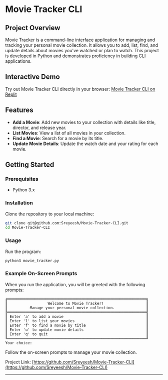 # Movie Tracker CLI

## Project Overview

Movie Tracker is a command-line interface application for managing and tracking your personal movie collection. It allows you to add, list, find, and update details about movies you've watched or plan to watch. This project is developed in Python and demonstrates proficiency in building CLI applications.

## Interactive Demo
Try out Movie Tracker CLI directly in your browser: [Movie Tracker CLI on Replit](https://replit.com/@sreyeeshgarimel/Movie-Maker-CLI)


## Features

- **Add a Movie**: Add new movies to your collection with details like title, director, and release year.
- **List Movies**: View a list of all movies in your collection.
- **Find a Movie**: Search for a movie by its title.
- **Update Movie Details**: Update the watch date and your rating for each movie.

## Getting Started

### Prerequisites

- Python 3.x

### Installation

Clone the repository to your local machine:

```bash
git clone git@github.com:Sreyeesh/Movie-Tracker-CLI.git
cd Movie-Tracker-CLI
```

### Usage

Run the program:

```bash
python3 movie_tracker.py
```

### Example On-Screen Prompts

When you run the application, you will be greeted with the following prompts:

```
╔══════════════════════════════════════════════════════════════╗
║                  Welcome to Movie Tracker!                   ║
║          Manage your personal movie collection.              ║
╠══════════════════════════════════════════════════════════════╣
║ Enter 'a' to add a movie                                     ║
║ Enter 'l' to list your movies                                ║
║ Enter 'f' to find a movie by title                           ║
║ Enter 'u' to update movie details                            ║
║ Enter 'q' to quit                                            ║
╚══════════════════════════════════════════════════════════════╝
Your choice: 
```

Follow the on-screen prompts to manage your movie collection.



Project Link: [https://github.com/Sreyeesh/Movie-Tracker-CLI](https://github.com/Sreyeesh/Movie-Tracker-CLI)

---
